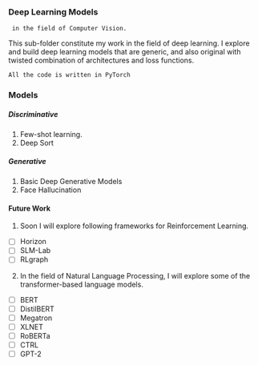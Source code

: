 ### Deep Learning Models
`` in the field of Computer Vision.``

This sub-folder constitute my work in the field of deep learning. I explore and build
 deep learning models that are generic, and also original with twisted combination of architectures 
 and loss functions.
 
 ``All the code is written in PyTorch``

### Models

##### Discriminative

1. Few-shot learning.
2. Deep Sort

##### Generative
1. Basic Deep Generative Models
2. Face Hallucination

#### Future Work
 
1. Soon I will explore following frameworks for Reinforcement Learning.
 
 - [ ] Horizon
 - [ ] SLM-Lab
 - [ ] RLgraph

2. In the field of Natural Language Processing, I will explore some of 
the transformer-based language models.

- [ ] BERT
- [ ] DistilBERT
- [ ] Megatron
- [ ] XLNET
- [ ] RoBERTa
- [ ] CTRL
- [ ] GPT-2